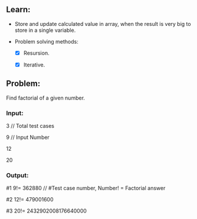 ## Learn:
- Store and update calculated value in array, when the result is very big to store in a single variable.

- Problem solving methods:
  - [x] Resursion.
  - [x] Iterative.



## Problem:
Find factorial of a given number.



### Input:
3   // Total test cases

9   // Input Number

12

20



### Output:

#1 9!= 362880   // #Test case number, Number! = Factorial answer

#2 12!= 479001600

#3 20!= 2432902008176640000
